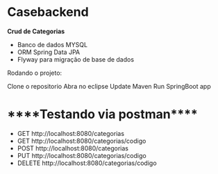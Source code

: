 # Casebackend

****Crud de Categorias****

<ul>
  <li>Banco de dados MYSQL</li>
  <li>ORM Spring Data JPA</li>
  <li>Flyway para migração de base de dados</li>
</ul>

Rodando o projeto:

Clone o repositorio
Abra no eclipse
Update Maven
Run SpringBoot app

<h1>****Testando via postman****</h1>

<ul>
  <li>GET http://localhost:8080/categorias</li>
  <li>GET http://localhost:8080/categorias/codigo</li>
  <li>POST http://localhost:8080/categorias</li>
  <li>PUT http://localhost:8080/categorias/codigo</li>
  <li>DELETE http://localhost:8080/categorias/codigo</li>
</ul>








